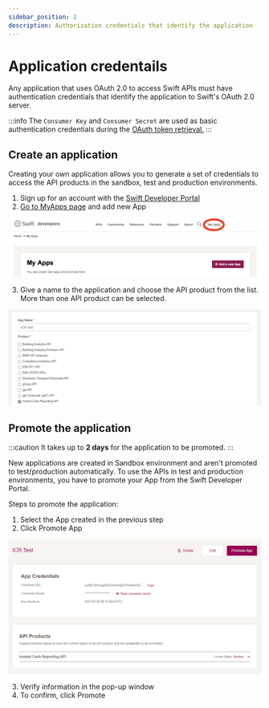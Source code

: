 ```yaml
---
sidebar_position: 2
description: Authorization credentials that identify the application
---
```


# Application credentails

Any application that uses OAuth 2.0 to access Swift APIs must have authentication credentials that identify the application to Swift's OAuth 2.0 server.

:::info
The `Consumer Key` and `Consumer Secret` are used as basic authentication credentials during the [OAuth token retrieval.](./oauth-authentication)
:::

## Create an application

Creating your own application allows you to generate a set of credentials to access the API products in the sandbox, test and production environments.

1. Sign up for an account with the [Swift Developer Portal](https://developer.swift.com/user/login?destination=%3Cfront%3E)
2. [Go to MyApps page](https://developer.swift.com/myapps) and add new App

![MyApps page](./img/app_myapps.png)

3. Give a name to the application and choose the API product from the list. More than one API product can be selected.

![Application creation screen](./img/app_creation.png)


## Promote the application

:::caution
It takes up to **2 days** for the application to be promoted.
:::

New applications are created in Sandbox environment and aren't promoted to test/production automatically. To use the APIs in test and production environments, you have to promote your App from the Swift Developer Portal.

Steps to promote the application:

1. Select the App created in the previous step
2. Click Promote App

![Promote app screen](./img/app_promote.png)

3. Verify information in the pop-up window
4. To confirm, click Promote